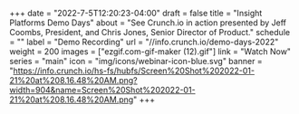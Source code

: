 +++
date = "2022-7-5T12:20:23-04:00"
draft = false
title = "Insight Platforms Demo Days"
about = "See Crunch.io in action presented by Jeff Coombs, President, and Chris Jones, Senior Director of Product."
schedule = ""
label = "Demo Recording"
url = "//info.crunch.io/demo-days-2022"
weight = 200
images = ["ezgif.com-gif-maker (12).gif"]
link = "Watch Now"
series = "main"
icon = "img/icons/webinar-icon-blue.svg"
banner = "https://info.crunch.io/hs-fs/hubfs/Screen%20Shot%202022-01-21%20at%208.16.48%20AM.png?width=904&name=Screen%20Shot%202022-01-21%20at%208.16.48%20AM.png"
+++
